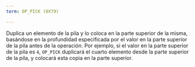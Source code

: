 ```yaml
---
term: OP_PICK (0X79)

---
```

Duplica un elemento de la pila y lo coloca en la parte superior de la misma, basándose en la profundidad especificada por el valor en la parte superior de la pila antes de la operación. Por ejemplo, si el valor en la parte superior de la pila es `4`, `OP_PICK` duplicará el cuarto elemento desde la parte superior de la pila, y colocará esta copia en la parte superior.